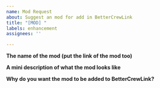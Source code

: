 ```yaml
---
name: Mod Request
about: Suggest an mod for add in BetterCrewLink
title: "[MOD] "
labels: enhancement
assignees: ''

---
```


**The name of the mod (put the link of the mod too)**
<!-- A clear and concise description of the mod and the link of the mod. -->

**A mini description of what the mod looks like**
<!-- A clear and concise description of the mod. -->

**Why do you want the mod to be added to BetterCrewLink?**
<!-- A clear and concise description of why to add the mod for BetterCrewLink. -->
